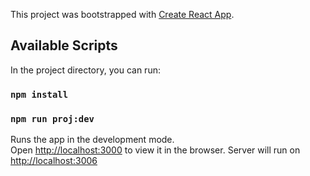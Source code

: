 This project was bootstrapped with [Create React App](https://github.com/facebook/create-react-app).

## Available Scripts

In the project directory, you can run:

### `npm install`

### `npm run proj:dev`

Runs the app in the development mode.<br />
Open [http://localhost:3000](http://localhost:3000) to view it in the browser.
Server will run on [http://localhost:3006](http://localhost:3006) 
